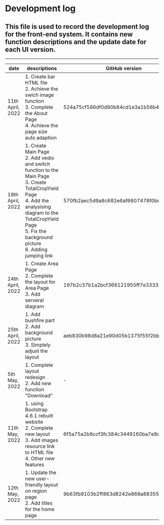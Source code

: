 # Development log
## This file is used to record the development log for the front-end system. It contains new function descriptions and the update date for each UI version.

---  

| date             | descriptions                                                                                                                                                                                                                                     | GitHub version                           | Others                      |
|------------------|--------------------------------------------------------------------------------------------------------------------------------------------------------------------------------------------------------------------------------------------------|------------------------------------------|-----------------------------|
| 11th April, 2022 | 1. Create bar HTML file  <br/>2. Achieve the swich image function  <br/> 3. Complete the About Page  <br/> 4. Achieve the page size auto adaption                                                                                                | 524a75cf586df0d90b84cd1e3a1b56b4492df97b |                             |
| 18th April, 2022 | 1. Create Main Page  <br/>2. Add vedio and switch function to the Main Page  <br/>3. Create TotalCropYield Page  <br/>4. Add the analysising diagram to the TotalCropYield Page  <br/>5. Fix the background picture  <br/>6. Adding jumping link | 570fb2aec5d9a8c682e6af6607478f0bcbca5f48 |                             |
| 24th April, 2022 | 1. Create Area Page  <br/>2. Complete the layout for Area Page  <br/>3. Add serveral diagram                                                                                                                                                     | 197b2c37b1a2bcf366121955ff7e3333ed0eafec |                             |
| 25th April, 2022 | 1. Add bushfire part  <br/>2. Add background picture  <br/>3. Simplely adjust the layout                                                                                                                                                         | aeb830b98d8a21e90d05b1375f55f2bb7dd8fb5e |                             |
| 5th May, 2022    | 1. Complete layout redesign  <br/>2. Add new function "Download"                                                                                                                                                                                 | -                                        |                             |
| 11th May, 2022   | 1. using Bootstrap 4.6.1 rebuilt website  <br/>2. Complete new layout  <br/>3. Add images resource link to HTML file  <br/> 4. Other new features                                                                                                | 6f5a75a2b9ccf3fc384c3449160ba7e8d3d1f4c0 | Already to wait for on-line |
| 12th May, 2022   | 1. Update the new user-friendly layout on region page  <br/>2. Add titles for the home page                                                                                                                                                      | 9b63fb9103b2ff863d8242e868a883551826bd13 |                             |

